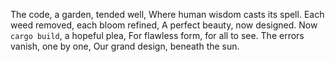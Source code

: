 The code, a garden, tended well,
Where human wisdom casts its spell.
Each weed removed, each bloom refined,
A perfect beauty, now designed.
Now `cargo build`, a hopeful plea,
For flawless form, for all to see.
The errors vanish, one by one,
Our grand design, beneath the sun.

